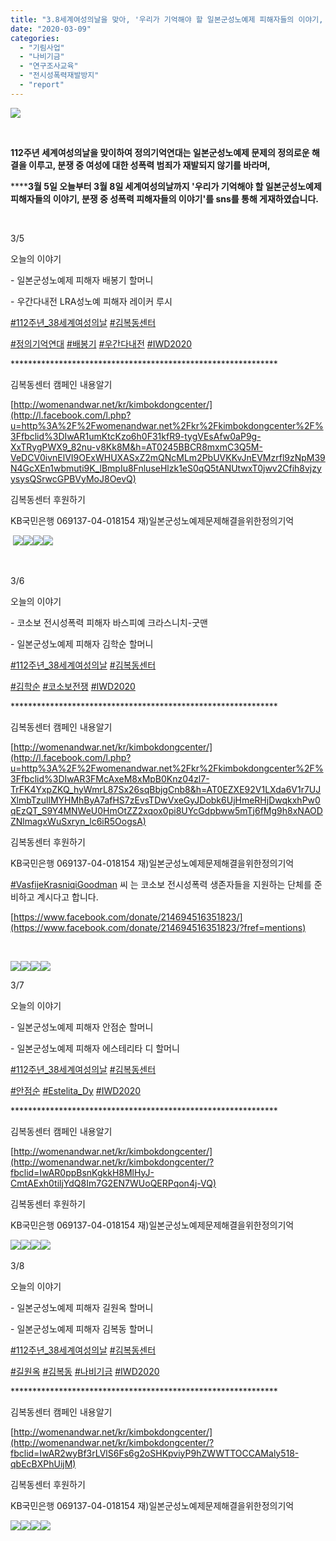 ```yaml
---
title: "3.8세계여성의날을 맞아, '우리가 기억해야 할 일본군성노예제 피해자들의 이야기, 분쟁 중 성폭력 피해자들의 이야기'"
date: "2020-03-09"
categories: 
  - "기림사업"
  - "나비기금"
  - "연구조사교육"
  - "전시성폭력재발방지"
  - "report"
---
```


**![](http://womenandwar.net/kr/wp-content/uploads/2020/03/성명틀.jpg)**

 

**112주년 세계여성의날을 맞이하여 정의기억연대는 일본군성노예제 문제의 정의로운 해결을 이루고, 분쟁 중 여성에 대한 성폭력 범죄가 재발되지 않기를 바라며,**

**​****3월 5일 오늘부터 3월 8일 세계여성의날까지 '우리가 기억해야 할 일본군성노예제 피해자들의 이야기, 분쟁 중 성폭력 피해자들의 이야기'를 sns를 통해 게재하였습니다.**

 

3/5

오늘의 이야기

\- 일본군성노예제 피해자 배봉기 할머니

\- 우간다내전 LRA성노예 피해자 레이커 루시

[#112주년\_38세계여성의날](https://blog.naver.com/PostListByTagName.nhn?blogId=war_women&encodedTagName=112%EC%A3%BC%EB%85%84_38%EC%84%B8%EA%B3%84%EC%97%AC%EC%84%B1%EC%9D%98%EB%82%A0) [#김복동센터](https://blog.naver.com/PostListByTagName.nhn?blogId=war_women&encodedTagName=%EA%B9%80%EB%B3%B5%EB%8F%99%EC%84%BC%ED%84%B0)

[#정의기억연대](https://blog.naver.com/PostListByTagName.nhn?blogId=war_women&encodedTagName=%EC%A0%95%EC%9D%98%EA%B8%B0%EC%96%B5%EC%97%B0%EB%8C%80) [#배봉기](https://blog.naver.com/PostListByTagName.nhn?blogId=war_women&encodedTagName=%EB%B0%B0%EB%B4%89%EA%B8%B0) [#우간다내전](https://blog.naver.com/PostListByTagName.nhn?blogId=war_women&encodedTagName=%EC%9A%B0%EA%B0%84%EB%8B%A4%EB%82%B4%EC%A0%84) [#IWD2020](https://blog.naver.com/PostListByTagName.nhn?blogId=war_women&encodedTagName=IWD2020)

​\*\*\*\*\*\*\*\*\*\*\*\*\*\*\*\*\*\*\*\*\*\*\*\*\*\*\*\*\*\*\*\*\*\*\*\*\*\*\*\*\*\*\*\*\*\*\*\*\*\*\*\*\*\*\*\*\*\*\*\*\*

김복동센터 캠페인 내용알기

[http://womenandwar.net/kr/kimbokdongcenter/](http://l.facebook.com/l.php?u=http%3A%2F%2Fwomenandwar.net%2Fkr%2Fkimbokdongcenter%2F%3Ffbclid%3DIwAR1umKtcKzo6h0F31kfR9-tygVEsAfw0aP9g-XxTRygPWX9_82nu-v8Kk8M&h=AT0245BBCR8mxmC3Q5M-VeDCV0ivnElVI9OExWHUXASxZ2mQNcMLm2PbUVKKvJnEVMzrfl9zNpM39N4GcXEn1wbmuti9K_lBmpIu8FnluseHlzk1eS0qQ5tANUtwxT0jwv2Cfih8vjzyysysQSrwcGPBVyMoJ8OevQ)

김복동센터 후원하기

KB국민은행 069137-04-018154 재)일본군성노예제문제해결을위한정의기억

​ ![](http://womenandwar.net/kr/wp-content/uploads/2020/03/레이커루시1.jpg)![](http://womenandwar.net/kr/wp-content/uploads/2020/03/레이커루시2.jpg)![](http://womenandwar.net/kr/wp-content/uploads/2020/03/배봉기1.jpg)![](http://womenandwar.net/kr/wp-content/uploads/2020/03/배봉기2.jpg) 

​

​3/6

오늘의 이야기

\- 코소보 전시성폭력 피해자 바스피예 크라스니치-굿맨

\- 일본군성노예제 피해자 김학순 할머니

[#112주년\_38세계여성의날](https://blog.naver.com/PostListByTagName.nhn?blogId=war_women&encodedTagName=112%EC%A3%BC%EB%85%84_38%EC%84%B8%EA%B3%84%EC%97%AC%EC%84%B1%EC%9D%98%EB%82%A0) [#김복동센터](https://blog.naver.com/PostListByTagName.nhn?blogId=war_women&encodedTagName=%EA%B9%80%EB%B3%B5%EB%8F%99%EC%84%BC%ED%84%B0)

[#김학순](https://blog.naver.com/PostListByTagName.nhn?blogId=war_women&encodedTagName=%EA%B9%80%ED%95%99%EC%88%9C) [#코소보전쟁](https://blog.naver.com/PostListByTagName.nhn?blogId=war_women&encodedTagName=%EC%BD%94%EC%86%8C%EB%B3%B4%EC%A0%84%EC%9F%81) [#IWD2020](https://blog.naver.com/PostListByTagName.nhn?blogId=war_women&encodedTagName=IWD2020)

\*\*\*\*\*\*\*\*\*\*\*\*\*\*\*\*\*\*\*\*\*\*\*\*\*\*\*\*\*\*\*\*\*\*\*\*\*\*\*\*\*\*\*\*\*\*\*\*\*\*\*\*\*\*\*\*\*\*\*\*\*

김복동센터 캠페인 내용알기

[http://womenandwar.net/kr/kimbokdongcenter/](http://l.facebook.com/l.php?u=http%3A%2F%2Fwomenandwar.net%2Fkr%2Fkimbokdongcenter%2F%3Ffbclid%3DIwAR3FMcAxeM8xMpB0Knz04zl7-TrFK4YxpZKQ_hyWmrL87Sx26sqBbjgCnb8&h=AT0EZXE92V1LXda6V1r7UJXlmbTzullMYHMhByA7afHS7zEvsTDwVxeGyJDobk6UjHmeRHjDwqkxhPw0qEzQT_S9Y4MNWeU0HmOtZZ2xqox0pi8UYcGdpbww5mTj6fMg9h8xNAODZNlmagxWuSxryn_lc6iR5OogsA)

김복동센터 후원하기

KB국민은행 069137-04-018154 재)일본군성노예제문제해결을위한정의기억

[#VasfijeKrasniqiGoodman](https://blog.naver.com/PostListByTagName.nhn?blogId=war_women&encodedTagName=VasfijeKrasniqiGoodman) 씨 는 코소보 전시성폭력 생존자들을 지원하는 단체를 준비하고 계시다고 합니다.

[https://www.facebook.com/donate/214694516351823/](https://www.facebook.com/donate/214694516351823/?fref=mentions)

​

![](http://womenandwar.net/kr/wp-content/uploads/2020/03/김학순1-1.jpg)![](http://womenandwar.net/kr/wp-content/uploads/2020/03/김학순2.jpg)![](http://womenandwar.net/kr/wp-content/uploads/2020/03/바스피예1.jpg)![](http://womenandwar.net/kr/wp-content/uploads/2020/03/바스피예2.jpg)

​3/7

오늘의 이야기

\- 일본군성노예제 피해자 안점순 할머니

\- 일본군성노예제 피해자 에스테리타 디 할머니

[#112주년\_38세계여성의날](https://blog.naver.com/PostListByTagName.nhn?blogId=war_women&encodedTagName=112%EC%A3%BC%EB%85%84_38%EC%84%B8%EA%B3%84%EC%97%AC%EC%84%B1%EC%9D%98%EB%82%A0) [#김복동센터](https://blog.naver.com/PostListByTagName.nhn?blogId=war_women&encodedTagName=%EA%B9%80%EB%B3%B5%EB%8F%99%EC%84%BC%ED%84%B0)

[#안점순](https://blog.naver.com/PostListByTagName.nhn?blogId=war_women&encodedTagName=%EC%95%88%EC%A0%90%EC%88%9C) [#Estelita\_Dy](https://blog.naver.com/PostListByTagName.nhn?blogId=war_women&encodedTagName=Estelita_Dy) [#IWD2020](https://blog.naver.com/PostListByTagName.nhn?blogId=war_women&encodedTagName=IWD2020)

\*\*\*\*\*\*\*\*\*\*\*\*\*\*\*\*\*\*\*\*\*\*\*\*\*\*\*\*\*\*\*\*\*\*\*\*\*\*\*\*\*\*\*\*\*\*\*\*\*\*\*\*\*\*\*\*\*\*\*\*\*

김복동센터 캠페인 내용알기

[http://womenandwar.net/kr/kimbokdongcenter/](http://womenandwar.net/kr/kimbokdongcenter/?fbclid=IwAR0ppBsnKgkkH8MlHyJ-CmtAExh0tiljYdQ8Im7G2EN7WUoQERPqon4j-VQ)

김복동센터 후원하기

KB국민은행 069137-04-018154 재)일본군성노예제문제해결을위한정의기억

![](http://womenandwar.net/kr/wp-content/uploads/2020/03/안점순1.jpg)![](http://womenandwar.net/kr/wp-content/uploads/2020/03/안점순2.jpg)![](http://womenandwar.net/kr/wp-content/uploads/2020/03/에스테리타1.jpg)![](http://womenandwar.net/kr/wp-content/uploads/2020/03/에스테리타2.jpg)​

3/8

오늘의 이야기

\- 일본군성노예제 피해자 길원옥 할머니

\- 일본군성노예제 피해자 김복동 할머니

[#112주년\_38세계여성의날](https://blog.naver.com/PostListByTagName.nhn?blogId=war_women&encodedTagName=112%EC%A3%BC%EB%85%84_38%EC%84%B8%EA%B3%84%EC%97%AC%EC%84%B1%EC%9D%98%EB%82%A0) [#김복동센터](https://blog.naver.com/PostListByTagName.nhn?blogId=war_women&encodedTagName=%EA%B9%80%EB%B3%B5%EB%8F%99%EC%84%BC%ED%84%B0)

[#길원옥](https://blog.naver.com/PostListByTagName.nhn?blogId=war_women&encodedTagName=%EA%B8%B8%EC%9B%90%EC%98%A5) [#김복동](https://blog.naver.com/PostListByTagName.nhn?blogId=war_women&encodedTagName=%EA%B9%80%EB%B3%B5%EB%8F%99) [#나비기금](https://blog.naver.com/PostListByTagName.nhn?blogId=war_women&encodedTagName=%EB%82%98%EB%B9%84%EA%B8%B0%EA%B8%88) [#IWD2020](https://blog.naver.com/PostListByTagName.nhn?blogId=war_women&encodedTagName=IWD2020)

\*\*\*\*\*\*\*\*\*\*\*\*\*\*\*\*\*\*\*\*\*\*\*\*\*\*\*\*\*\*\*\*\*\*\*\*\*\*\*\*\*\*\*\*\*\*\*\*\*\*\*\*\*\*\*\*\*\*\*\*\*

김복동센터 캠페인 내용알기

[http://womenandwar.net/kr/kimbokdongcenter/](http://womenandwar.net/kr/kimbokdongcenter/?fbclid=IwAR2wyBf3rLVlS6Fs6g2oSHKpviyP9hZWWTTOCCAMaly518-qbEcBXPhUijM)

김복동센터 후원하기

KB국민은행 069137-04-018154 재)일본군성노예제문제해결을위한정의기억

![](http://womenandwar.net/kr/wp-content/uploads/2020/03/길원옥1.jpg)![](http://womenandwar.net/kr/wp-content/uploads/2020/03/길원옥2.jpg)![](http://womenandwar.net/kr/wp-content/uploads/2020/03/김복동1.jpg)![](http://womenandwar.net/kr/wp-content/uploads/2020/03/김복동2.jpg)​
